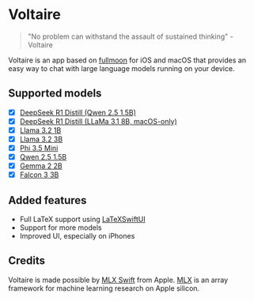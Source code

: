 # Voltaire
> "No problem can withstand the assault of sustained thinking"
> \- Voltaire

Voltaire is an app based on [fullmoon](https://github.com/mainframecomputer/fullmoon-ios) for iOS and macOS that provides an easy way to chat with large language models running on your device.

## Supported models
- [x] [DeepSeek R1 Distill (Qwen 2.5 1.5B)](https://huggingface.co/mlx-community/DeepSeek-R1-Distill-Qwen-1.5B-4bit)
- [x] [DeepSeek R1 Distill (LLaMa 3.1 8B, macOS-only)](https://huggingface.co/mlx-community/DeepSeek-R1-Distill-Llama-8B-4bit)
- [x] [Llama 3.2 1B](https://huggingface.co/mlx-community/Llama-3.2-1B-Instruct-4bit)
- [x] [Llama 3.2 3B](https://huggingface.co/mlx-community/Llama-3.2-3B-Instruct-4bit)
- [x] [Phi 3.5 Mini](https://huggingface.co/mlx-community/Phi-3.5-mini-instruct-4bit)
- [x] [Qwen 2.5 1.5B](https://huggingface.co/mlx-community/Qwen2.5-1.5B-Instruct-4bit)
- [x] [Gemma 2 2B](https://huggingface.co/mlx-community/gemma-2-2b-it-4bit)
- [x] [Falcon 3 3B](https://huggingface.co/mlx-community/Falcon3-3B-Instruct-3bit)

## Added features

- Full LaTeX support using [LaTeXSwiftUI](https://github.com/colinc86/LaTeXSwiftUI)
- Support for more models
- Improved UI, especially on iPhones

## Credits
Voltaire is made possible by [MLX Swift](https://github.com/ml-explore/mlx-swift) from Apple. [MLX](https://github.com/ml-explore/mlx) is an array framework for machine learning research on Apple silicon.
